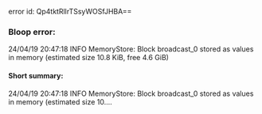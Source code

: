 error id: Qp4tktRllrTSsyWOSfJHBA==
### Bloop error:

24/04/19 20:47:18 INFO MemoryStore: Block broadcast_0 stored as values in memory (estimated size 10.8 KiB, free 4.6 GiB)
#### Short summary: 

24/04/19 20:47:18 INFO MemoryStore: Block broadcast_0 stored as values in memory (estimated size 10....